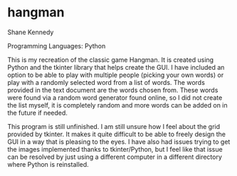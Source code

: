 # hangman

Shane Kennedy

Programming Languages: Python

This is my recreation of the classic game Hangman. It is created using Python and the tkinter library that helps create the GUI. I have included an option to be able to play with multiple people (picking your own words) or play with a randomly selected word from a list of words. The words provided in the text document are the words chosen from. These words were found via a random word generator found online, so I did not create the list myself, it is completely random and more words can be added on in the future if needed.

This program is still unfinished. I am still unsure how I feel about the grid provided by tkinter. It makes it quite difficult to be able to freely design the GUI in a way that is pleasing to the eyes. I have also had issues trying to get the images implemented thanks to tkinter/Python, but I feel like that issue can be resolved by just using a different computer in a different directory where Python is reinstalled.
